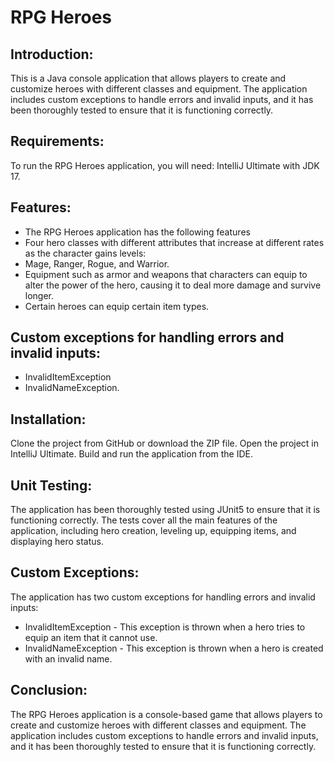 # RPG Heroes

## Introduction:
This is a Java console application that allows players to create and customize heroes with different classes and equipment. 
The application includes custom exceptions to handle errors and invalid inputs, and it has been thoroughly tested to ensure that 
it is functioning correctly.

## Requirements:
To run the RPG Heroes application, you will need:
IntelliJ Ultimate with JDK 17.

## Features:
* The RPG Heroes application has the following features
* Four hero classes with different attributes that increase at different rates as the character gains levels: 
* Mage, Ranger, Rogue, and Warrior.
* Equipment such as armor and weapons that characters can equip to alter the power of the hero, 
  causing it to deal more damage and survive longer. 
* Certain heroes can equip certain item types.
  
## Custom exceptions for handling errors and invalid inputs: 
* InvalidItemException
* InvalidNameException.

## Installation:
Clone the project from GitHub or download the ZIP file.
Open the project in IntelliJ Ultimate.
Build and run the application from the IDE.

## Unit Testing:
The application has been thoroughly tested using JUnit5 to ensure that it is functioning correctly. 
The tests cover all the main features of the application, including hero creation, leveling up, equipping items, 
and displaying hero status.

## Custom Exceptions:
The application has two custom exceptions for handling errors and invalid inputs:

* InvalidItemException - This exception is thrown when a hero tries to equip an item that it cannot use.
* InvalidNameException - This exception is thrown when a hero is created with an invalid name.

## Conclusion:
The RPG Heroes application is a console-based game that allows players to create and customize heroes with 
different classes and equipment. The application includes custom exceptions to handle errors and invalid inputs, 
and it has been thoroughly tested to ensure that it is functioning correctly.
